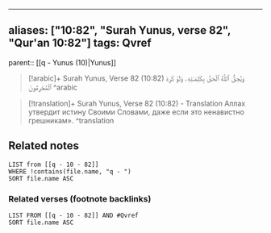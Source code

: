 
---
aliases: ["10:82", "Surah Yunus, verse 82", "Qur'an 10:82"]
tags: Qvref
---

parent:: [[q - Yunus (10)|Yunus]]

> [!arabic]+ Surah Yunus, Verse 82 (10:82)
> <span class="quran-arabic">وَيُحِقُّ ٱللَّهُ ٱلْحَقَّ بِكَلِمَـٰتِهِۦ وَلَوْ كَرِهَ ٱلْمُجْرِمُونَ</span>
^arabic

> [!translation]+ Surah Yunus, Verse 82 (10:82) - Translation
> Аллах утвердит истину Своими Словами, даже если это ненавистно грешникам».
^translation



## Related notes
```dataview
LIST from [[q - 10 - 82]]
WHERE !contains(file.name, "q - ")
SORT file.name ASC
```

### Related verses (footnote backlinks)
```dataview
LIST FROM [[q - 10 - 82]] AND #Qvref
SORT file.name ASC
```

